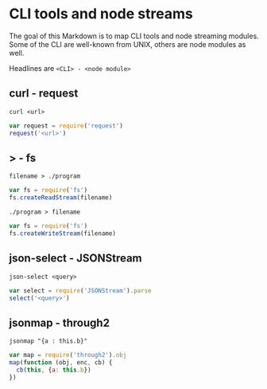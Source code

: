 # CLI tools and node streams

The goal of this Markdown is to map CLI tools and node streaming modules.
Some of the CLI are well-known from UNIX, others are node modules as well.

Headlines are `<CLI> - <node module>`

## curl - request
`curl <url>`
```js
var request = require('request')
request('<url>')
```
## > - fs
`filename > ./program`
```js
var fs = require('fs')
fs.createReadStream(filename)
```
`./program > filename`
```js
var fs = require('fs')
fs.createWriteStream(filename)
```

## json-select - JSONStream
`json-select <query>`
```js
var select = require('JSONStream').parse
select('<query>')
```

## jsonmap - through2
`jsonmap "{a : this.b}"`
```js
var map = require('through2').obj
map(function (obj, enc, cb) {
  cb(this, {a: this.b})
})
```